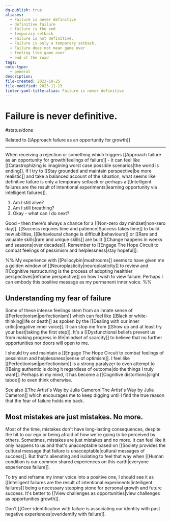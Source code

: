 ```yaml
---
dg-publish: true
aliases:
  - Failure is never definitive
  - definitive failure
  - failure is the end
  - temporary setback
  - Failure is not definitive.
  - Failure is only a temporary setback.
  - Failure does not mean game over
  - feeling like game over
  - end of the road
tags: 
note-type:
  - general
description: 
file-created: 2023-10-25
file-modified: 2023-11-13
linter-yaml-title-alias: Failure is never definitive
---
```


# Failure is never definitive.

#status/done

Related to [[Approach failure as an opportunity for growth]]

---

When receiving a rejection or something which triggers [[Approach failure as an opportunity for growth|feelings of failure]] - it can feel like [[Catastrophizing is imagining worst case possible scenarios|the world is ending]]. If I try to [[Stay grounded and maintain perspective|be more realistic]] and take a balanced account of the situation, what seems like definitive failure is only a temporary setback or perhaps a [[Intelligent failures are the result of intentional experiments|learning opportunity via intelligent failures]].

1. Am I still alive?
2. Am I still breathing?
3. Okay - what can I do next?

Good - then there's always a chance for a [[Non-zero day mindset|non-zero day]]. [[Success requires time and patience|Success takes time]] to build new abilities, [[Behavioural change is difficult|behaviours]] or  [[Rare and valuable skills|rare and unique skills]] are built [[Change happens in weeks and seasons|over decades]]. Remember to [[Engage The Hope Circuit to combat feelings of pessimism and helplessness|stay hopeful]].


%% My experience with [[Psilocybin|mushrooms]] seems to have given me a golden window of [[Neuroplasticity|neuroplasticity]] to review and [[Cognitive restructuring is the process of adopting healthier perspectives|reframe perspective]] on how I wish to view failure. Perhaps I can embody this positive message as my permanent inner voice. %%

## Understanding my fear of failure

Some of these intense feelings stem from an innate sense of [[Perfectionism|perfectionism]] which can feel like [[Black or white-thinking|life or death]] as spoken by the [[Dealing with our inner critic|negative inner voice]]. It can stop me from [[Show up and at least try your best|taking the first step]].  It's a [[Dysfunctional beliefs prevent us from making progress in life|mindset of scarcity]] to believe that no further opportunities nor doors will open to me.

I should try and maintain a [[Engage The Hope Circuit to combat feelings of pessimism and helplessness|sense of optimism]]. I feel like [[Perfectionism|perfectionism]] is a strong paralyzer to even attempt to [[Being authentic is doing it regardless of outcome|do the things I truly want]]. Perhaps in my mind, it has become a [[Cognitive distortions|slight taboo]] to even think otherwise.

See also [[The Artist's Way by Julia Cameron|The Artist's Way by Julia Cameron]] which encourages me to keep digging until I find the true reason that the fear of failure holds me back.

## Most mistakes are just mistakes. No more.

Most of the time, mistakes don't have long-lasting consequences, despite the hit to our ego or being afraid of how we're going to be perceived by others. Sometimes, mistakes are just mistakes and no more. It can feel like it only happens to us and that's unacceptable based on [[Society provides the cultural message that failure is unacceptable|cultural messages of success]]. But that's alienating and isolating to feel that way when [[Human condition is our common shared experiences on this earth|everyone experiences failure]].

To try and reframe my inner voice into a positive one, I should see it as [[Intelligent failures are the result of intentional experiments|intelligent failures]] being a necessary stepping stone for personal growth and future success. It's better to [[View challenges as opportunities|view challenges as opportunities growth]].

Don't [[Over-identification with failure is associating our identity with past negative experiences|overidentify with failure]].